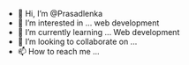 - 👋 Hi, I’m @Prasadlenka
- 👀 I’m interested in ... web development 
- 🌱 I’m currently learning ... Web development 
- 💞️ I’m looking to collaborate on ...
- 📫 How to reach me ...

<!---
Prasadlenka/Prasadlenka is a ✨ special ✨ repository because its `README.md` (this file) appears on your GitHub profile.
You can click the Preview link to take a look at your changes.
--->

